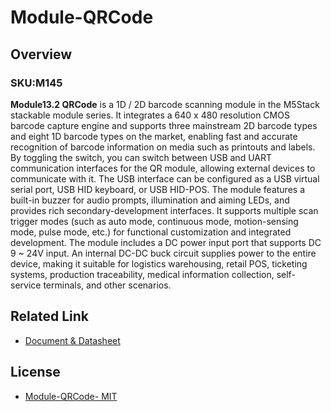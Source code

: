 # Module-QRCode

## Overview

### SKU:M145

**Module13.2 QRCode** is a 1D / 2D barcode scanning module in the M5Stack stackable module series. It integrates a 640 x 480 resolution CMOS barcode capture engine and supports three mainstream 2D barcode types and eight 1D barcode types on the market, enabling fast and accurate recognition of barcode information on media such as printouts and labels. By toggling the switch, you can switch between USB and UART communication interfaces for the QR module, allowing external devices to communicate with it. The USB interface can be configured as a USB virtual serial port, USB HID keyboard, or USB HID-POS. The module features a built-in buzzer for audio prompts, illumination and aiming LEDs, and provides rich secondary-development interfaces. It supports multiple scan trigger modes (such as auto mode, continuous mode, motion-sensing mode, pulse mode, etc.) for functional customization and integrated development. The module includes a DC power input port that supports DC 9 ~ 24V input. An internal DC-DC buck circuit supplies power to the entire device, making it suitable for logistics warehousing, retail POS, ticketing systems, production traceability, medical information collection, self-service terminals, and other scenarios.

## Related Link

- [Document & Datasheet](https://docs.m5stack.com/en/products/sku/M145)

## License

- [Module-QRCode- MIT](LICENSE)
